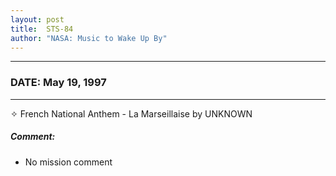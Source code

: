 ```yaml
---
layout: post
title:  STS-84
author: "NASA: Music to Wake Up By"
---
```


----
### DATE: May 19, 1997
----
✧ French National Anthem - La Marseillaise by UNKNOWN

##### Comment:
* No mission comment
